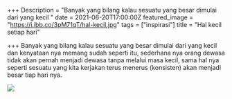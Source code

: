 +++
Description = "Banyak yang bilang kalau sesuatu yang besar dimulai dari yang kecil "
date = 2021-06-20T17:00:00Z
featured_image = "https://i.ibb.co/3pM71qT/hal-kecil.jpg"
tags = ["inspirasi"]
title = "Hal kecil setiap hari"

+++
Banyak yang bilang kalau sesuatu yang besar dimulai dari yang kecil dan kenyataan nya memang sudah seperti itu, sederhana nya orang dewasa tidak akan pernah menjadi dewasa tanpa melalui masa kecil, sama hal nya seperti sesuatu yang kita kerjakan terus menerus (konsisten) akan menjadi besar tiap hari nya.

![](https://i.ibb.co/p0pn5CG/kecil.jpg)